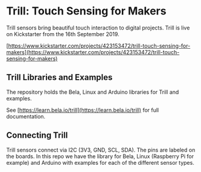# Trill: Touch Sensing for Makers

Trill sensors bring beautiful touch interaction to digital projects. Trill is live on Kickstarter from the 16th September 2019. 

[https://www.kickstarter.com/projects/423153472/trill-touch-sensing-for-makers](https://www.kickstarter.com/projects/423153472/trill-touch-sensing-for-makers)

## Trill Libraries and Examples

The repository holds the Bela, Linux and Arduino libraries for Trill and examples.

See [https://learn.bela.io/trill](https://learn.bela.io/trill) for full documentation.

## Connecting Trill

Trill sensors connect via I2C (3V3, GND, SCL, SDA). The pins are labeled on the boards. In this repo we have the library for Bela, Linux (Raspberry Pi for example) and Arduino with examples for each of the different sensor types.
